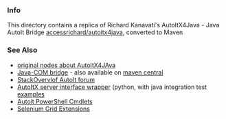 ### Info

This directory contains a replica of Richard Kanavati's AutoItX4Java - Java AutoIt Bridge
[accessrichard/autoitx4java](https://github.com/accessrichard/autoitx4java), converted to Maven

### See Also
  * [original nodes about AutoItX4JAva](http://accessrichard.blogspot.com/2011/01/)
  * [Java-COM bridge](https://github.com/joval/jacob) - also available on [maven central](https://mvnrepository.com/artifact/com.hynnet/jacob)
  * [StackOvervlof AutoIt forum](https://stackoverflow.com/questions/tagged/autoit?page=2&sort=newest)
  * [AutoItX server interface wrapper](https://github.com/daluu/AutoItDriverServer) (python, with java integration test [examples](https://github.com/daluu/AutoItDriverServer/blob/master/sample-code/SeleniumIntegrationTest.java)
  * [Autoit PowerShell Cmdlets](https://www.autoitconsulting.com/site/scripting/autoit-cmdlets-for-windows-powershell/)
  * [Selenium Grid Extensions](https://github.com/sterodium/selenium-grid-extensions)
